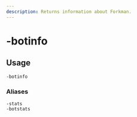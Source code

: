 ```yaml
---
description: Returns information about Forkman.
---
```


# -botinfo

## Usage

```
-botinfo
```

### Aliases

```
-stats
-botstats
```